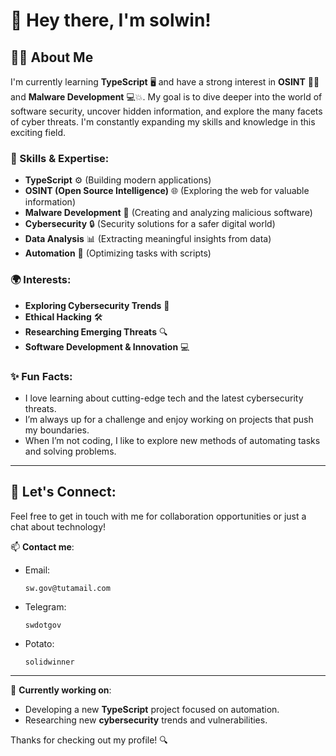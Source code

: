 # 👋 Hey there, I'm solwin!

## 👨‍💻 About Me
I'm currently learning **TypeScript** 🖥️ and have a strong interest in **OSINT** 🕵️‍♂️ and **Malware Development** 💻💥. My goal is to dive deeper into the world of software security, uncover hidden information, and explore the many facets of cyber threats. I'm constantly expanding my skills and knowledge in this exciting field.

### 🔧 Skills & Expertise:
- **TypeScript** ⚙️ (Building modern applications)
- **OSINT (Open Source Intelligence)** 🌐 (Exploring the web for valuable information)
- **Malware Development** 🦠 (Creating and analyzing malicious software)
- **Cybersecurity** 🔒 (Security solutions for a safer digital world)
- **Data Analysis** 📊 (Extracting meaningful insights from data)
- **Automation** 🤖 (Optimizing tasks with scripts)

### 🌍 Interests:
- **Exploring Cybersecurity Trends** 🚀
- **Ethical Hacking** 🛠️
- **Researching Emerging Threats** 🔍
- **Software Development & Innovation** 💻

### ✨ Fun Facts:
- I love learning about cutting-edge tech and the latest cybersecurity threats.
- I’m always up for a challenge and enjoy working on projects that push my boundaries.
- When I’m not coding, I like to explore new methods of automating tasks and solving problems.

---

## 💬 Let's Connect:
Feel free to get in touch with me for collaboration opportunities or just a chat about technology!

📫 **Contact me**:
- Email:   <strong> </strong>
  ```
  sw.gov@tutamail.com
  ```
- Telegram:   <strong> </strong>
  ```
  swdotgov
  ```
- Potato:   <strong> </strong>
  ```
  solidwinner
  ```
---

🌟 **Currently working on**:
- Developing a new **TypeScript** project focused on automation.
- Researching new **cybersecurity** trends and vulnerabilities.

Thanks for checking out my profile! 🔍
